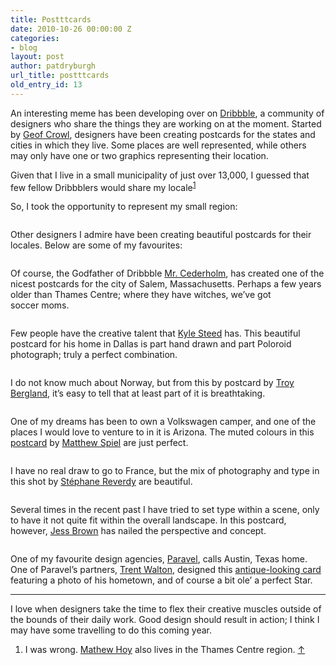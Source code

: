 ```yaml
---
title: Postttcards
date: 2010-10-26 00:00:00 Z
categories:
- blog
layout: post
author: patdryburgh
url_title: postttcards
old_entry_id: 13
---
```


<p>An interesting meme has been developing over on <a href="http://dribbble.com/">Dribbble</a>, a community of designers who share the things they are working on at the moment. Started by <a href="http://dribbble.com/shots/69556-Utah">Geof Crowl</a>, designers have been creating postcards for the states and cities in which they live. Some places are well represented, while others may only have one or two graphics representing their&nbsp;location.</p>

<p>Given that I live in a small municipality of just over 13,000, I guessed that few fellow Dribbblers would share my locale<sup><a href="#48797" id="fn1" title="see footnote 1">1</a></sup></p>

<p>So, I took the opportunity to represent my small&nbsp;region: </p>

<p><img src="http://dribbble.com/system/users/530/screenshots/70202/shot_1288032047.jpg?1288032047" alt=""></p>

<p>Other designers I admire have been creating beautiful postcards for their locales. Below are some of my&nbsp;favourites: </p>

<p><img src="http://dribbble.com/system/users/1/screenshots/70130/shot_1288024035.png" alt=""></p>

<p>Of course, the Godfather of Dribbble <a href="http://simplebits.com">Mr. Cederholm</a>, has created one of the nicest postcards for the city of Salem, Massachusetts. Perhaps a few years older than Thames Centre; where they have witches, we’ve got soccer&nbsp;moms.</p>

<p><img src="http://dribbble.com/system/users/472/screenshots/70616/shot_1288100634.png" alt=""></p>

<p>Few people have the creative talent that <a href="http://kylesteed.com">Kyle Steed</a> has. This beautiful postcard for his home in Dallas is part hand drawn and part Poloroid photograph; truly a perfect&nbsp;combination.</p>

<p><img src="http://dribbble.com/system/users/3539/screenshots/69974/shot_1287989690.png" alt=""></p>

<p>I do not know much about Norway, but from this by postcard by <a href="http://www.airo.no/">Troy Bergland</a>, it’s easy to tell that at least part of it is&nbsp;breathtaking.</p>

<p><img src="http://dribbble.com/system/users/1775/screenshots/70370/shot_1288048017.png" alt=""></p>

<p>One of my dreams has been to own a Volkswagen camper, and one of the places I would love to venture to in it is Arizona. The muted colours in this <a href="http://dribbble.com/system/users/1775/screenshots/70370/shot_1288048017.png">postcard</a> by <a href="http://www.hellocreative.com/">Matthew Spiel</a> are just&nbsp;perfect.</p>

<p><img src="http://dribbble.com/system/users/3064/screenshots/70265/shot_1288037110.png?1288037110" alt=""></p>

<p>I have no real draw to go to France, but the mix of photography and type in this shot by <a href="http://www.areskub.com/">Stéphane Reverdy</a> are&nbsp;beautiful.</p>

<p><img src="http://dribbble.com/system/users/661/screenshots/70296/shot_1288039002.png" alt=""></p>

<p>Several times in the recent past I have tried to set type within a scene, only to have it not quite fit within the overall landscape. In this postcard, however, <a href="http://jessbrown.me/">Jess Brown</a> has nailed the perspective and&nbsp;concept.</p>

<p><img src="http://dribbble.com/system/users/372/screenshots/70667/shot_1288107247.png?1288107247" alt=""></p>

<p>One of my favourite design agencies, <a href="http://paravelinc.com/">Paravel</a>, calls Austin, Texas home. One of Paravel’s partners, <a href="http://trentwalton.com/">Trent Walton</a>, designed this <a href="http://dribbble.com/shots/70667-Texas">antique-looking card</a> featuring a photo of his hometown, and of course a bit ole’ a perfect&nbsp;Star.</p>

<hr>

<p>I love when designers take the time to flex their creative muscles outside of the bounds of their daily work. Good design should result in action; I think I may have some travelling to do this coming&nbsp;year.</p>

<div id="footnote">
    <ol>
        <li id="48797">I was wrong. <a href="http://twitter.com/mathewh">Mathew Hoy</a> also lives in the Thames Centre region.&nbsp;<a href="#fn1" title="return to article">↑</a></li>
    </ol>
</div>